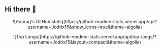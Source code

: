 ## Hi there 👋

<p align="center">
  ![Anurag's GitHub stats](https://github-readme-stats.vercel.app/api?username=Jodrix15&show_icons=true&theme=algolia)
</p>

<p align="center">
  ![Top Langs](https://github-readme-stats.vercel.app/api/top-langs/?username=Jodrix15&layout=compact&theme=algolia)
</p>




<!--
**Jodrix15/Jodrix15** is a ✨ _special_ ✨ repository because its `README.md` (this file) appears on your GitHub profile.

Here are some ideas to get you started:

- 🔭 I’m currently working on ...
- 🌱 I’m currently learning ...
- 👯 I’m looking to collaborate on ...
- 🤔 I’m looking for help with ...
- 💬 Ask me about ...
- 📫 How to reach me: ...
- 😄 Pronouns: ...
- ⚡ Fun fact: ...
-->
